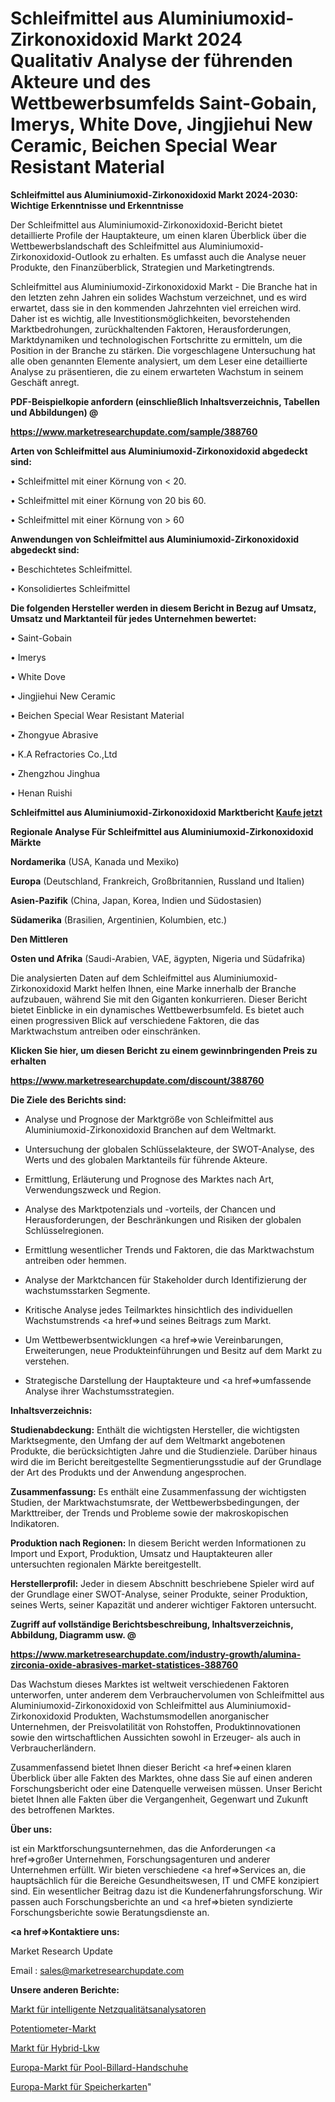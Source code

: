 # Schleifmittel aus Aluminiumoxid-Zirkonoxidoxid Markt 2024 Qualitativ Analyse der führenden Akteure und des Wettbewerbsumfelds Saint-Gobain, Imerys, White Dove, Jingjiehui New Ceramic, Beichen Special Wear Resistant Material

<strong>Schleifmittel aus Aluminiumoxid-Zirkonoxidoxid Markt 2024-2030: Wichtige Erkenntnisse und Erkenntnisse</strong>

Der Schleifmittel aus Aluminiumoxid-Zirkonoxidoxid-Bericht bietet detaillierte Profile der Hauptakteure, um einen klaren Überblick über die Wettbewerbslandschaft des Schleifmittel aus Aluminiumoxid-Zirkonoxidoxid-Outlook zu erhalten. Es umfasst auch die Analyse neuer Produkte, den Finanzüberblick, Strategien und Marketingtrends.

Schleifmittel aus Aluminiumoxid-Zirkonoxidoxid Markt - Die Branche hat in den letzten zehn Jahren ein solides Wachstum verzeichnet, und es wird erwartet, dass sie in den kommenden Jahrzehnten viel erreichen wird. Daher ist es wichtig, alle Investitionsmöglichkeiten, bevorstehenden Marktbedrohungen, zurückhaltenden Faktoren, Herausforderungen, Marktdynamiken und technologischen Fortschritte zu ermitteln, um die Position in der Branche zu stärken. Die vorgeschlagene Untersuchung hat alle oben genannten Elemente analysiert, um dem Leser eine detaillierte Analyse zu präsentieren, die zu einem erwarteten Wachstum in seinem Geschäft anregt.



<strong><b>PDF-Beispielkopie anfordern (einschließlich Inhaltsverzeichnis, Tabellen und Abbildungen) @ </b></strong>

<strong><a href=https://www.marketresearchupdate.com/sample/388760>

<strong>https://www.marketresearchupdate.com/sample/388760</u></a></strong></strong>



<strong>Arten von Schleifmittel aus Aluminiumoxid-Zirkonoxidoxid abgedeckt sind:</strong>

• Schleifmittel mit einer Körnung von < 20.

• Schleifmittel mit einer Körnung von 20 bis 60.

• Schleifmittel mit einer Körnung von > 60



<strong>Anwendungen von Schleifmittel aus Aluminiumoxid-Zirkonoxidoxid abgedeckt sind:</strong>

• Beschichtetes Schleifmittel.

• Konsolidiertes Schleifmittel



<strong>Die folgenden Hersteller werden in diesem Bericht in Bezug auf Umsatz, Umsatz und Marktanteil für jedes Unternehmen bewertet:</strong>

• Saint-Gobain

• Imerys

• White Dove

• Jingjiehui New Ceramic

• Beichen Special Wear Resistant Material

• Zhongyue Abrasive

• K.A Refractories Co.,Ltd

• Zhengzhou Jinghua

• Henan Ruishi



<strong>Schleifmittel aus Aluminiumoxid-Zirkonoxidoxid Marktbericht <a href=https://www.marketresearchupdate.com/buynow/388760>Kaufe jetzt</a></strong>



<strong>Regionale Analyse Für Schleifmittel aus Aluminiumoxid-Zirkonoxidoxid Märkte</strong>



<strong>Nordamerika</strong> (USA, Kanada und Mexiko)



<strong>Europa</strong> (Deutschland, Frankreich, Großbritannien, Russland und Italien)



<strong>Asien-Pazifik</strong> (China, Japan, Korea, Indien und Südostasien)



<strong>Südamerika</strong> (Brasilien, Argentinien, Kolumbien, etc.)



<strong>Den Mittleren</strong> 

<strong>Osten und Afrika</strong> (Saudi-Arabien, VAE, ägypten, Nigeria und Südafrika)

Die analysierten Daten auf dem Schleifmittel aus Aluminiumoxid-Zirkonoxidoxid Markt helfen Ihnen, eine Marke innerhalb der Branche aufzubauen, während Sie mit den Giganten konkurrieren. Dieser Bericht bietet Einblicke in ein dynamisches Wettbewerbsumfeld. Es bietet auch einen progressiven Blick auf verschiedene Faktoren, die das Marktwachstum antreiben oder einschränken.



<strong>Klicken Sie hier, um diesen Bericht zu einem gewinnbringenden Preis zu erhalten
</strong>

<strong><a href=https://www.marketresearchupdate.com/discount/388760>https://www.marketresearchupdate.com/discount/388760</b></u></strong></a>



<strong>Die Ziele des Berichts sind:</strong>

- Analyse und Prognose der Marktgröße von Schleifmittel aus Aluminiumoxid-Zirkonoxidoxid Branchen auf dem Weltmarkt.

- Untersuchung der globalen Schlüsselakteure, der SWOT-Analyse, des Werts und des globalen Marktanteils für führende Akteure.

- Ermittlung, Erläuterung und Prognose des Marktes nach Art, Verwendungszweck und Region.

- Analyse des Marktpotenzials und -vorteils, der Chancen und Herausforderungen, der Beschränkungen und Risiken der globalen Schlüsselregionen.

- Ermittlung wesentlicher Trends und Faktoren, die das Marktwachstum antreiben oder hemmen.

- Analyse der Marktchancen für Stakeholder durch Identifizierung der wachstumsstarken Segmente.

- Kritische Analyse jedes Teilmarktes hinsichtlich des individuellen Wachstumstrends <a href=>und</a> seines Beitrags zum Markt.

- Um Wettbewerbsentwicklungen <a href=>wie</a> Vereinbarungen, Erweiterungen, neue Produkteinführungen und Besitz auf dem Markt zu verstehen.

- Strategische Darstellung der Hauptakteure und <a href=>umfas</a>sende Analyse ihrer Wachstumsstrategien.



<strong>Inhaltsverzeichnis:</strong>



<strong>Studienabdeckung:</strong> Enthält die wichtigsten Hersteller, die wichtigsten Marktsegmente, den Umfang der auf dem Weltmarkt angebotenen Produkte, die berücksichtigten Jahre und die Studienziele. Darüber hinaus wird die im Bericht bereitgestellte Segmentierungsstudie auf der Grundlage der Art des Produkts und der Anwendung angesprochen.



<strong>Zusammenfassung:</strong> Es enthält eine Zusammenfassung der wichtigsten Studien, der Marktwachstumsrate, der Wettbewerbsbedingungen, der Markttreiber, der Trends und Probleme sowie der makroskopischen Indikatoren.



<strong>Produktion nach Regionen:</strong> In diesem Bericht werden Informationen zu Import und Export, Produktion, Umsatz und Hauptakteuren aller untersuchten regionalen Märkte bereitgestellt.



<strong>Herstellerprofil:</strong> Jeder in diesem Abschnitt beschriebene Spieler wird auf der Grundlage einer SWOT-Analyse, seiner Produkte, seiner Produktion, seines Werts, seiner Kapazität und anderer wichtiger Faktoren untersucht.



<strong><b>Zugriff auf vollständige Berichtsbeschreibung, Inhaltsverzeichnis, Abbildung, Diagramm usw. @ </b></strong>

<strong><a href=https://www.marketresearchupdate.com/industry-growth/alumina-zirconia-oxide-abrasives-market-statistices-388760>https://www.marketresearchupdate.com/industry-growth/alumina-zirconia-oxide-abrasives-market-statistices-388760</a></strong>

Das Wachstum dieses Marktes ist weltweit verschiedenen Faktoren unterworfen, unter anderem dem Verbrauchervolumen von Schleifmittel aus Aluminiumoxid-Zirkonoxidoxid von Schleifmittel aus Aluminiumoxid-Zirkonoxidoxid Produkten, Wachstumsmodellen anorganischer Unternehmen, der Preisvolatilität von Rohstoffen, Produktinnovationen sowie den wirtschaftlichen Aussichten sowohl in Erzeuger- als auch in Verbraucherländern.

Zusammenfassend bietet Ihnen dieser Bericht <a href=>einen</a> klaren Überblick über alle Fakten des Marktes, ohne dass Sie auf einen anderen Forschungsbericht oder eine Datenquelle verweisen müssen. Unser Bericht bietet Ihnen alle Fakten über die Vergangenheit, Gegenwart und Zukunft des betroffenen Marktes.



<strong>Über uns:</strong>

 ist ein Marktforschungsunternehmen, das die Anforderungen <a href=>großer</a> Unternehmen, Forschungsagenturen und anderer Unternehmen erfüllt. Wir bieten verschiedene <a href=>Services</a> an, die hauptsächlich für die Bereiche Gesundheitswesen, IT und CMFE konzipiert sind. Ein wesentlicher Beitrag dazu ist die Kundenerfahrungsforschung. Wir passen auch Forschungsberichte an und <a href=>bieten</a> syndizierte Forschungsberichte sowie Beratungsdienste an.



<strong><a href=>Kontaktiere uns:</a></strong>

Market Research Update

Email : sales@marketresearchupdate.com



<strong>Unsere anderen Berichte:</strong>

<a href=https://www.linkedin.com/pulse/intelligent-power-quality-analyzer-market-has>Markt für intelligente Netzqualitätsanalysatoren</a>

<a href=https://www.linkedin.com/pulse/potentiometers-market-2023-analysis-growth-drivers>Potentiometer-Markt</a>

<a href=https://www.linkedin.com/pulse/hybrid-trucks-market-size-trends-consumption>Markt für Hybrid-Lkw</a>

<a href=https://www.linkedin.com/pulse/europe-pool-billiard-gloves-market-2023-current>Europa-Markt für Pool-Billard-Handschuhe</a>

<a href=https://www.linkedin.com/pulse/europe-memory-cards-market-expecting-outstanding-growth>Europa-Markt für Speicherkarten</a>"
